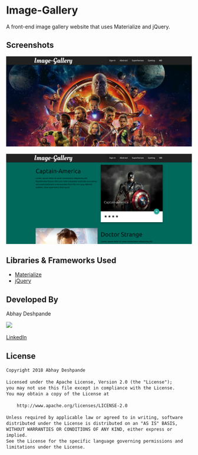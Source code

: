 # Image-Gallery

A front-end image gallery website that uses Materialize and jQuery.

## Screenshots

<img src="./screenshots/screen0.png">&ensp;<img src="./screenshots/screen1.png">

## Libraries & Frameworks Used

- [Materialize](https://materializecss.com)
- [jQuery](https://jquery.com)

## Developed By

Abhay Deshpande

<img src="https://github.com/abhaydee.png" width="20%">

[LinkedIn](https://linkedin.com/in/abhaydee)

## License

    Copyright 2018 Abhay Deshpande

    Licensed under the Apache License, Version 2.0 (the "License");
    you may not use this file except in compliance with the License.
    You may obtain a copy of the License at

        http://www.apache.org/licenses/LICENSE-2.0

    Unless required by applicable law or agreed to in writing, software
    distributed under the License is distributed on an "AS IS" BASIS,
    WITHOUT WARRANTIES OR CONDITIONS OF ANY KIND, either express or implied.
    See the License for the specific language governing permissions and
    limitations under the License.
